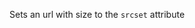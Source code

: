 Sets an url with size to the `srcset` attribute

<rv-example-tabs handle="srcset-size">
<template type="single-html-file">
<img
  rv-srcset-468w="'//placehold.it/468x'"
  rv-srcset-648w="'//placehold.it/648x'"
  rv-srcset-1068w="'//placehold.it/1068x'"
  sizes="(max-width: 767px) 468px, (max-width: 991px) 648px, (min-width: 992px) 1068px"
  class="img-fluid"
  src="//placehold.it/100x"
/>
</template>
</rv-example-tabs>